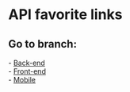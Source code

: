 # API favorite links

## Go to branch:

<div>
- <a href="https://github.com/JeandsonBarros/favorite-links-with-react-and-spring-boot/tree/back-end">Back-end</a><br/>
- <a href="https://github.com/JeandsonBarros/favorite-links-with-react-and-spring-boot/tree/front-end">Front-end</a><br/>
- <a href="https://github.com/JeandsonBarros/favorite-links-with-react-and-spring-boot/tree/mobile">Mobile</a><br/>
</div>